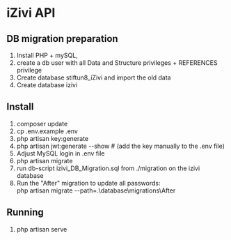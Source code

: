 # iZivi API

## DB migration preparation
1. Install PHP + mySQL, 
2. create a db user with all Data and Structure privileges + REFERENCES privilege
2. Create database stiftun8_iZivi and import the old data
3. Create database izivi

## Install
1. composer update
2. cp .env.example .env
3. php artisan key:generate
4. php artisan jwt:generate --show # (add the key manually to the .env file)
5. Adjust MySQL login in .env file
6. php artisan migrate
7. run db-script izivi_DB_Migration.sql from ./migration on the izivi database
8. Run the "After" migration to update all passwords:  
php artisan migrate --path=.\database\migrations\After

## Running
1. php artisan serve